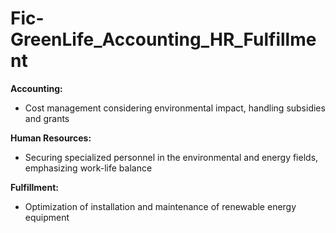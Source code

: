 # Fic-GreenLife_Accounting_HR_Fulfillment

**Accounting:**

- Cost management considering environmental impact, handling subsidies and grants

**Human Resources:**

- Securing specialized personnel in the environmental and energy fields, emphasizing work-life balance

**Fulfillment:**

- Optimization of installation and maintenance of renewable energy equipment
